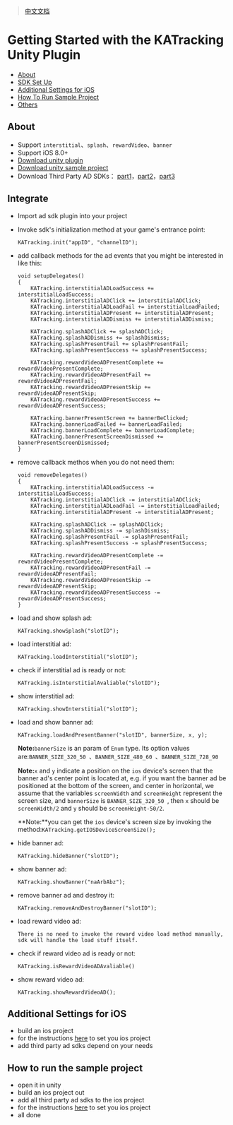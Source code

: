 >[中文文档](https://github.com/KATracking/KATrackingAd/blob/master/KATrackingAd_Unity/README_zh_CN.md)


# Getting Started with the KATracking Unity Plugin

* [About](#about)
* [SDK Set Up](#step1)
* [Additional Settings for iOS](#step2)
* [How To Run Sample Project](#step3)
* [Others](#step4)

## <a name="about">About</a>


* Support `interstitial`、`splash`、`rewardVideo`、`banner`
* Support iOS 8.0+
* [Download unity plugin](https://github.com/AppicPlay/KATrackingUnityPlugin/blob/master/KATrackingUnityPlugin.unitypackage)
* [Download unity sample project](https://github.com/KATracking/KATrackingAd/tree/master/KATrackingAd_Unity/KATrackingUnitySampleProj)
* Download Third Party AD SDKs： [part1](https://github.com/KATracking/KATrackingAd/blob/master/KATrackingAd_iOS/Mediation_1.zip)，[part2](https://github.com/KATracking/KATrackingAd/blob/master/KATrackingAd_iOS/Mediation_2.zip)，[part3](https://github.com/KATracking/KATrackingAd/blob/master/KATrackingAd_iOS/Mediation_3.zip) 



## <a name="step1">Integrate</a>

* Import ad sdk plugin into your project

* Invoke sdk's initialization method at your game's entrance point:

	```
	KATracking.init("appID", "channelID");
	```
	
* add callback methods for the ad events that you might be interested in like this:

	```
	void setupDelegates()
    {
        KATracking.interstitialADLoadSuccess += interstitialLoadSuccess;
        KATracking.interstitialADClick += interstitialADClick;
        KATracking.interstitialADLoadFail += interstitialLoadFailed;
        KATracking.interstitialADPresent += interstitialADPresent;
        KATracking.interstitialADDismiss += interstitialADDismiss;

        KATracking.splashADClick += splashADClick;
        KATracking.splashADDismiss += splashDismiss;
        KATracking.splashPresentFail += splashPresentFail;
        KATracking.splashPresentSuccess += splashPresentSuccess;

        KATracking.rewardVideoADPresentComplete += rewardVideoPresentComplete;
        KATracking.rewardVideoADPresentFail += rewardVideoADPresentFail;
        KATracking.rewardVideoADPresentSkip += rewardVideoADPresentSkip;
        KATracking.rewardVideoADPresentSuccess += rewardVideoADPresentSuccess;

        KATracking.bannerPresentScreen += bannerBeClicked;
        KATracking.bannerLoadFailed += bannerLoadFailed;
        KATracking.bannerLoadComplete += bannerLoadComplete;
        KATracking.bannerPresentScreenDismissed += bannerPresentScreenDismissed;
    }
	```
	
* remove callback methos when you do not need them:

	```
	void removeDelegates()
    {
        KATracking.interstitialADLoadSuccess -= interstitialLoadSuccess;
        KATracking.interstitialADClick -= interstitialADClick;
        KATracking.interstitialADLoadFail -= interstitialLoadFailed;
        KATracking.interstitialADPresent -= interstitialADPresent;

        KATracking.splashADClick -= splashADClick;
        KATracking.splashADDismiss -= splashDismiss;
        KATracking.splashPresentFail -= splashPresentFail;
        KATracking.splashPresentSuccess -= splashPresentSuccess;

        KATracking.rewardVideoADPresentComplete -= rewardVideoPresentComplete;
        KATracking.rewardVideoADPresentFail -= rewardVideoADPresentFail;
        KATracking.rewardVideoADPresentSkip -= rewardVideoADPresentSkip;
        KATracking.rewardVideoADPresentSuccess -= rewardVideoADPresentSuccess;
    }
	```
	
* load and show splash ad:

	```
	KATracking.showSplash("slotID");
	```
	
* load interstitial ad:

	```
	KATracking.loadInterstitial("slotID");
	```
	
* check if interstitial ad is ready or not:

	```
	KATracking.isInterstitialAvaliable("slotID");
	```
	
* show interstitial ad:

	```
	KATracking.showInterstitial("slotID");
	```
	
* load and show banner ad:

	```
	KATracking.loadAndPresentBanner("slotID", bannerSize, x, y);
	```
	
	**Note:**`bannerSize` is an param of `Enum` type. Its option values are:`BANNER_SIZE_320_50 `、`BANNER_SIZE_480_60 `、`BANNER_SIZE_728_90 `
	
	**Note:**`x` and `y` indicate a position on the `ios` device's screen that the banner ad's center point is located at, e.g. if you want the banner ad be positioned at the bottom of the screen, and center in horizontal, we assume that the variables `screenWidth` and `screenHeight` represent the screen size, and `bannerSize` is `BANNER_SIZE_320_50 `, then `x` should be `screenWidth/2` and `y` should be `screenHeight-50/2`.
	
	**Note:**you can get the `ios` device's screen size by invoking the method:`KATracking.getIOSDeviceScreenSize();`
	
* hide banner ad:

	```
	KATracking.hideBanner("slotID");
	```
	
* show banner ad:

	```
	KATracking.showBanner("naArbAbz");
	```
	
* remove banner ad and destroy it:

	```
	KATracking.removeAndDestroyBanner("slotID");
	```
	
* load reward video ad:

	```
	There is no need to invoke the reward video load method manually, sdk will handle the load stuff itself.
	```
	
* check if reward video ad is ready or not:

	```
	KATracking.isRewardVideoADAvaliable()
	```
	
* show reward video ad:

	```
	KATracking.showRewardVideoAD();
	```
	
## <a name="step2">Additional Settings for iOS</a>

* build an ios project
* for the instructions [here](https://github.com/KATracking/KATrackingAd/blob/master/KATrackingAd_iOS/README_EN.md) to set you ios project
* add third party ad sdks depend on your needs

		
## <a name="step3">How to run the sample project</a>

* open it in unity
* build an ios project out
* add all third party ad sdks to the ios project
* for the instructions [here](https://github.com/KATracking/KATrackingAd/blob/master/KATrackingAd_iOS/README_EN.md) to set you ios project
* all done